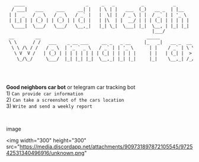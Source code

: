 ```html
   ____                       _     _   _          _           _       _                              
  / ___|   ___     ___     __| |   | \ | |   ___  (_)   __ _  | |__   | |__     ___    _ __   ___     
 | |  _   / _ \   / _ \   / _` |   |  \| |  / _ \ | |  / _` | | '_ \  | '_ \   / _ \  | '__| / __|    
 | |_| | | (_) | | (_) | | (_| |   | |\  | |  __/ | | | (_| | | | | | | |_) | | (_) | | |    \__ \    
  \____|  \___/   \___/   \__,_|   |_| \_|  \___| |_|  \__, | |_| |_| |_.__/   \___/  |_|    |___/    
                                                       |___/                                          
 __        __                                        _____                  _     _               _   
 \ \      / /   ___    _ __ ___     __ _   _ __     |_   _|   __ _  __  __ (_)   | |__     ___   | |_ 
  \ \ /\ / /   / _ \  | '_ ` _ \   / _` | | '_ \      | |    / _` | \ \/ / | |   | '_ \   / _ \  | __|
   \ V  V /   | (_) | | | | | | | | (_| | | | | |     | |   | (_| |  >  <  | |   | |_) | | (_) | | |_ 
    \_/\_/     \___/  |_| |_| |_|  \__,_| |_| |_|     |_|    \__,_| /_/\_\ |_|   |_.__/   \___/   \__|
                                                                                                      
```
<br/>

**Good neighbors car bot** or telegram car tracking bot
<br/>
1)
``Can provide car information``
<br />
2)
``Can take a screenshot of the cars location``
<br />
3)
``Write and send a weekly report``

<br />

image

  <img 
    width="300"
    height="300"
    src="https://media.discordapp.net/attachments/909731897872105545/972542531340496916/unknown.png"
  >


